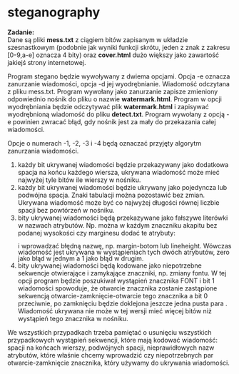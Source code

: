 # steganography
**Zadanie:**</br>
Dane są pliki **mess.txt** z ciągiem bitów zapisanym w układzie szesnastkowym (podobnie jak wyniki funkcji skrótu, jeden z znak z zakresu [0-9,a-e] oznacza 4 bity) oraz **cover.html** dużo większy jako zawartość jakiejś strony internetowej.

Program stegano będzie wywoływany z dwiema opcjami. Opcja -e oznacza zanurzanie wiadomości, opcja -d jej wyodrębnianie. Wiadomość odczytana z pliku mess.txt. Program wywołany jako zanurzanie zapisze zmieniony odpowiednio nośnik do pliku o nazwie **watermark.html**. Program w opcji wyodrębniania będzie odczytywać plik **watermark.html** i zapisywać wyodrębnioną wiadomość do pliku **detect.txt**. Program wywołany z opcją -e powinien zwracać błąd, gdy nośnik jest za mały do przekazania całej wiadomości.

Opcje o numerach -1, -2, -3 i -4 będą oznaczać przyjęty algorytm zanurzania wiadomości.

1. każdy bit ukrywanej wiadomości będzie przekazywany jako dodatkowa spacja na końcu każdego wiersza, ukrywana wiadomość może mieć najwyżej tyle bitów ile wierszy w nośniku.
2. każdy bit ukrywanej wiadomości będzie ukrywany jako pojedyncza lub podwójna spacja. Znaki tabulacji można pozostawić bez zmian. Ukrywana wiadomość może być co najwyżej długości równej liczbie spacji bez powtórzeń w nośniku.
3. bity ukrywanej wiadomości będą przekazywane jako fałszywe literówki w nazwach atrybutów. Np. można w każdym znaczniku akapitu bez podanej wysokości czy marginesu dodać te atrybuty: **<p style="margin-bottom: 0cm; line-height: 100%">** i wprowadzać błędną nazwę, np. margin-botom lub lineheight. Wówczas wiadomość jest ukrywana w wystąpieniach tych dwóch atrybutów, zero jako błąd w jednym a 1 jako błąd w drugim.
4. bity ukrywanej wiadomości będą kodowane jako niepotrzebne sekwencje otwierające i zamykające znaczniki, np. zmiany fontu. W tej opcji program będzie poszukiwał wystąpień znacznika FONT i bit 1 wiadomości spowoduje, że otwarcie znacznika zostanie zastąpione sekwencją otwarcie-zamknięcie-otwarcie tego znacznika a bit 0 przeciwnie, po zamknięciu będzie doklejona jeszcze jedna pusta para . Wiadomość ukrywana nie może w tej wersji mieć więcej bitów niż wystąpień tego znacznika w nośniku.

We wszystkich przypadkach trzeba pamiętać o usunięciu wszystkich przypadkowych wystąpień sekwencji, które mają kodować wiadomość: spacji na końcach wierszy, podwójnych spacji, nieprawidłowych nazw atrybutów, które właśnie chcemy wprowadzić czy niepotrzebnych par otwarcie-zamknięcie znacznika, który używamy do ukrywania wiadomości.
